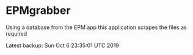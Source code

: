 # EPMgrabber
Using a database from the EPM app this application scrapes the files as required


Latest backup: Sun Oct 6 23:35:01 UTC 2019
